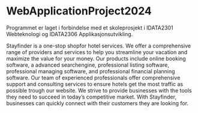 # WebApplicationProject2024
Programmet er laget i forbindelse med et skoleprosjekt i IDATA2301 Webteknologi og IDATA2306 Applikasjonsutvikling.

Stayfinder is a one-stop shopfor hotel services. We offer a comprehensive range of providers and services to help you streamline your vacation and maximize the value for your money. Our products include online booking software, a advanced searchengine, professional listing software, professional managing software, and professional financial planning software. Our team of experienced professionals offer comprehensive support and consulting services to ensure hotels get the most traffic as possible trough our website. We strive to provide businesses with the tools they need to succeed in today’s competitive market. With Stayfinder, businesses can quickly connect with their customers they are looking for.